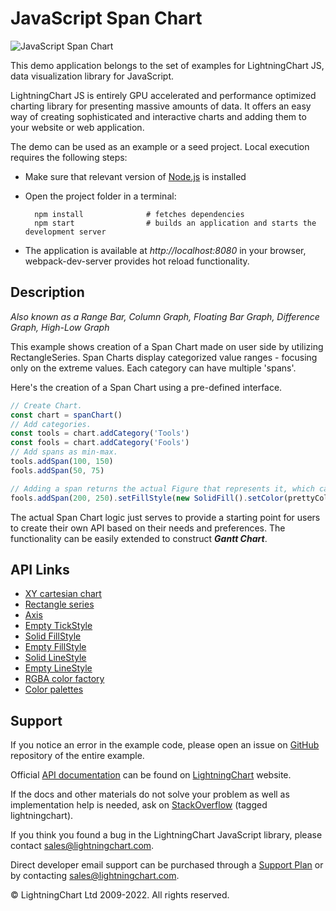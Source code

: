 # JavaScript Span Chart

![JavaScript Span Chart](spanChart-darkGold.png)

This demo application belongs to the set of examples for LightningChart JS, data visualization library for JavaScript.

LightningChart JS is entirely GPU accelerated and performance optimized charting library for presenting massive amounts of data. It offers an easy way of creating sophisticated and interactive charts and adding them to your website or web application.

The demo can be used as an example or a seed project. Local execution requires the following steps:

-   Make sure that relevant version of [Node.js](https://nodejs.org/en/download/) is installed
-   Open the project folder in a terminal:

          npm install              # fetches dependencies
          npm start                # builds an application and starts the development server

-   The application is available at _http://localhost:8080_ in your browser, webpack-dev-server provides hot reload functionality.


## Description

_Also known as a Range Bar, Column Graph, Floating Bar Graph, Difference Graph, High-Low Graph_

This example shows creation of a Span Chart made on user side by utilizing RectangleSeries. Span Charts display categorized value ranges - focusing only on the extreme values. Each category can have multiple 'spans'.

Here's the creation of a Span Chart using a pre-defined interface.

```javascript
// Create Chart.
const chart = spanChart()
// Add categories.
const tools = chart.addCategory('Tools')
const fools = chart.addCategory('Fools')
// Add spans as min-max.
tools.addSpan(100, 150)
fools.addSpan(50, 75)

// Adding a span returns the actual Figure that represents it, which can be styled.
fools.addSpan(200, 250).setFillStyle(new SolidFill().setColor(prettyColor)).setStrokeStyle(emptyLine)
```

The actual Span Chart logic just serves to provide a starting point for users to create their own API based on their needs and preferences. The functionality can be easily extended to construct **_Gantt Chart_**.


## API Links

* [XY cartesian chart]
* [Rectangle series]
* [Axis]
* [Empty TickStyle]
* [Solid FillStyle]
* [Empty FillStyle]
* [Solid LineStyle]
* [Empty LineStyle]
* [RGBA color factory]
* [Color palettes]


## Support

If you notice an error in the example code, please open an issue on [GitHub][0] repository of the entire example.

Official [API documentation][1] can be found on [LightningChart][2] website.

If the docs and other materials do not solve your problem as well as implementation help is needed, ask on [StackOverflow][3] (tagged lightningchart).

If you think you found a bug in the LightningChart JavaScript library, please contact sales@lightningchart.com.

Direct developer email support can be purchased through a [Support Plan][4] or by contacting sales@lightningchart.com.

[0]: https://github.com/Arction/
[1]: https://lightningchart.com/lightningchart-js-api-documentation/
[2]: https://lightningchart.com
[3]: https://stackoverflow.com/questions/tagged/lightningchart
[4]: https://lightningchart.com/support-services/

© LightningChart Ltd 2009-2022. All rights reserved.


[XY cartesian chart]: https://lightningchart.com/js-charts/api-documentation/v7.1.0/classes/ChartXY.html
[Rectangle series]: https://lightningchart.com/js-charts/api-documentation/v7.1.0/classes/RectangleSeries.html
[Axis]: https://lightningchart.com/js-charts/api-documentation/v7.1.0/classes/Axis.html
[Empty TickStyle]: https://lightningchart.com/js-charts/api-documentation/v7.1.0/variables/emptyTick.html
[Solid FillStyle]: https://lightningchart.com/js-charts/api-documentation/v7.1.0/classes/SolidFill.html
[Empty FillStyle]: https://lightningchart.com/js-charts/api-documentation/v7.1.0/variables/emptyFill-1.html
[Solid LineStyle]: https://lightningchart.com/js-charts/api-documentation/v7.1.0/classes/SolidLine.html
[Empty LineStyle]: https://lightningchart.com/js-charts/api-documentation/v7.1.0/variables/emptyLine.html
[RGBA color factory]: https://lightningchart.com/js-charts/api-documentation/v7.1.0/functions/ColorRGBA.html
[Color palettes]: https://lightningchart.com/js-charts/api-documentation/v7.1.0/variables/ColorPalettes.html

